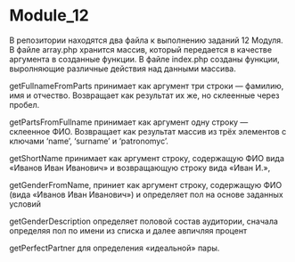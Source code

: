 
# Module_12
В репозитории находятся два файла к выполнению заданий 12 Модуля.
В файле array.php  хранится массив, который передается в качестве аргумента в созданные функции.
В файле index.php созданы функции, выролняющие различные действия над данными массива.

getFullnameFromParts принимает как аргумент три строки — фамилию, имя и отчество. Возвращает как результат их же, но склеенные через пробел.

getPartsFromFullname принимает как аргумент одну строку — склеенное ФИО. Возвращает как результат массив из трёх элементов с ключами ‘name’, ‘surname’ и ‘patronomyc’.

getShortName принимает как аргумент строку, содержащую ФИО вида «Иванов Иван Иванович» и возвращающую строку вида «Иван И.»,

getGenderFromName, приниет как аргумент строку, содержащую ФИО (вида «Иванов Иван Иванович») и определяет пол на основе заданных условий

getGenderDescription определяет половой состав аудитории, сначала определяя пол по имени из списка и далее авпичляя процент

getPerfectPartner для определения «идеальной» пары.
